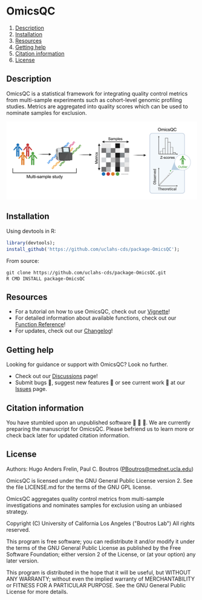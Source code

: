 # OmicsQC

1. [Description](#description)
2. [Installation](#installation)
3. [Resources](#resources)
4. [Getting help](#getting-help)
5. [Citation information](#citation-information)
6. [License](#license)

## Description

OmicsQC is a statistical framework for integrating quality control metrics from multi-sample experiments such as cohort-level genomic profiling studies. Metrics are aggregated into quality scores which can be used to nominate samples for exclusion.

![Created with BioRender.com](man/figures/OmicsQC-flowchart.png)

## Installation

Using devtools in R:
```R
library(devtools);
install_github('https://github.com/uclahs-cds/package-OmicsQC');
```

From source:
```shell
git clone https://github.com/uclahs-cds/package-OmicsQC.git
R CMD INSTALL package-OmicsQC
```

## Resources
* For a tutorial on how to use OmicsQC, check out our [Vignette](https://uclahs-cds.github.io/package-OmicsQC/docs/articles/Intro_to_omicsQC.html)!
* For detailed information about available functions, check out our [Function Reference](https://uclahs-cds.github.io/package-OmicsQC/docs/reference/index.html)!
* For updates, check out our [Changelog](https://uclahs-cds.github.io/package-OmicsQC/news/index.html)!

## Getting help

Looking for guidance or support with OmicsQC? Look no further.

* Check out our [Discussions](https://github.com/uclahs-cds/package-OmicsQC/discussions) page!
* Submit bugs :bug:, suggest new features :cherry_blossom: or see current work :mechanical_arm: at our [Issues](https://github.com/uclahs-cds/package-OmicsQC/issues) page.

## Citation information

You have stumbled upon an unpublished software :shushing_face: :shushing_face: :shushing_face:. We are currently preparing the manuscript for OmicsQC. Please befriend us to learn more or check back later for updated citation information.

## License

Authors: Hugo Anders Frelin, Paul C. Boutros (PBoutros@mednet.ucla.edu)

OmicsQC is licensed under the GNU General Public License version 2. See the file LICENSE.md for the terms of the GNU GPL license.

OmicsQC aggregates quality control metrics from multi-sample investigations and nominates samples for exclusion using an unbiased strategy.

Copyright (C) University of California Los Angeles ("Boutros Lab") All rights reserved.

This program is free software; you can redistribute it and/or modify it under the terms of the GNU General Public License as published by the Free Software Foundation; either version 2 of the License, or (at your option) any later version.

This program is distributed in the hope that it will be useful, but WITHOUT ANY WARRANTY; without even the implied warranty of MERCHANTABILITY or FITNESS FOR A PARTICULAR PURPOSE. See the GNU General Public License for more details.
